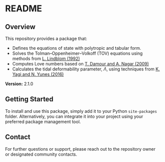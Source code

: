 # README

## Overview

This repository provides a package that:
- Defines the equations of state with polytropic and tabular form. 
- Solves the Tolman–Oppenheimer–Volkoff (TOV) equations using methods from [L. Lindblom (1992)](https://articles.adsabs.harvard.edu/pdf/1992ApJ...398..569L)
- Computes Love numbers based on [T. Damour and A. Nagar (2009)](https://doi.org/10.1103/PhysRevD.80.084035)
- Calculates the tidal deformability parameter, $\Lambda$, using techniques from [K. Yagi and N. Yunes (2016)](https://doi.org/10.48550/arXiv.1512.02639)

**Version:** 2.1.0

## Getting Started

To install and use this package, simply add it to your Python `site-packages` folder. Alternatively, you can integrate it into your project using your preferred package management tool.


## Contact

For further questions or support, please reach out to the repository owner or designated community contacts.

